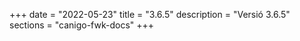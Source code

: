 +++
date        = "2022-05-23"
title       = "3.6.5"
description = "Versió 3.6.5"
sections    = "canigo-fwk-docs"
+++